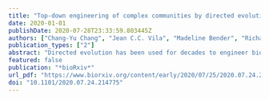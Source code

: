 ```yaml
---
title: "Top-down engineering of complex communities by directed evolution"
date: 2020-01-01
publishDate: 2020-07-28T23:33:59.803445Z
authors: ["Chang-Yu Chang", "Jean C.C. Vila", "Madeline Bender", "Richard Li", "Madeleine C. Mankowski", "Molly Bassette", "Julia Borden", "Stefan Golfier", "Paul G. Sanchez", "Rachel Waymack", "Xinwen Zhu", "Juan Diaz-Colunga", "Sylvie Estrela", "Maria Rebolleda-Gomez", "Alvaro Sanchez"]
publication_types: ["2"]
abstract: "Directed evolution has been used for decades to engineer biological systems from the top-down. Generally, it has been applied at or below the organismal level, by iteratively sampling the mutational landscape in a guided search for genetic variants of higher function. Above the organismal level, a small number of studies have attempted to artificially select microbial communities and ecosystems, with uneven and generally modest success. Our theoretical understanding of artificial ecosystem selection is still limited, particularly for large assemblages of asexual organisms, and we know little about designing efficient methods to direct their evolution. To address this issue, we have developed a flexible modeling framework that allows us to systematically probe any arbitrary selection strategy on any arbitrary set of communities and selected functions, in a wide range of ecological conditions. By artificially selecting hundreds of in-silico microbial metacommunities under identical conditions, we examine the fundamental limits of the two main breeding methods used so far, and prescribe modifications that significantly increase their power. We identify a range of directed evolution strategies that, particularly when applied in combination, are better suited for the top-down engineering of large, diverse, and stable microbial consortia. Our results emphasize that directed evolution allows an ecological structure-function landscape to be navigated in search for dynamically stable and ecologically and functionally resilient high-functioning communities.Competing Interest StatementThe authors have declared no competing interest."
featured: false
publication: "*bioRxiv*"
url_pdf: "https://www.biorxiv.org/content/early/2020/07/25/2020.07.24.214775.1"
doi: "10.1101/2020.07.24.214775"
---
```


